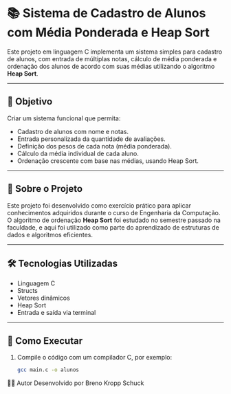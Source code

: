 # 📚 Sistema de Cadastro de Alunos com Média Ponderada e Heap Sort

Este projeto em linguagem C implementa um sistema simples para cadastro de alunos, com entrada de múltiplas notas, cálculo de média ponderada e ordenação dos alunos de acordo com suas médias utilizando o algoritmo **Heap Sort**.

---

## 🎯 Objetivo

Criar um sistema funcional que permita:
- Cadastro de alunos com nome e notas.
- Entrada personalizada da quantidade de avaliações.
- Definição dos pesos de cada nota (média ponderada).
- Cálculo da média individual de cada aluno.
- Ordenação crescente com base nas médias, usando Heap Sort.

---

## 🧠 Sobre o Projeto

Este projeto foi desenvolvido como exercício prático para aplicar conhecimentos adquiridos durante o curso de Engenharia da Computação. O algoritmo de ordenação **Heap Sort** foi estudado no semestre passado na faculdade, e aqui foi utilizado como parte do aprendizado de estruturas de dados e algoritmos eficientes.

---

## 🛠️ Tecnologias Utilizadas

- Linguagem C
- Structs
- Vetores dinâmicos
- Heap Sort
- Entrada e saída via terminal

---

## 🚀 Como Executar

1. Compile o código com um compilador C, por exemplo:
   ```bash
   gcc main.c -o alunos


👨‍💻 Autor
Desenvolvido por Breno Kropp Schuck